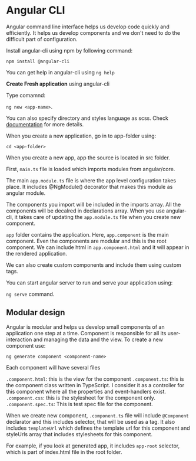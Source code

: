 # Angular CLI

Angular command line interface helps us develop code quickly and efficiently. It helps us develop components and we don't need to do the difficult part of configuration.

Install angular-cli using npm by following command:

`npm install @angular-cli`

You can get help in angular-cli using `ng help`

**Create Fresh application** using angular-cli

Type comamnd:

`ng new <app-name>`.

You can also specify directory and styles language as scss. Check [documentation](https://github.com/angular/angular-cli/wiki) for more details.

When you create a new application, go in to app-folder using:

`cd <app-folder>`

When you create a new app, app the source is located in src folder.

First, `main.ts` file is loaded which imports modules from angular/core.

The main `app.module.ts` file is where the app level configuration takes place. It includes @NgModule() decorator that makes this module as angular module.

The components you import will be included in the imports array. All the components will be decalred in declarations array. When you use angular-cli, it takes care of updating the  `app.module.ts` file when you create new component.

`app` folder contains the application. Here, `app.component` is the main component. Even the components are modular and this is the root component. We can include html in `app.component.html` and it will appear in the rendered application.

We can also create custom components and include them using custom tags.


You can start angular server to run and serve your application using:

`ng serve` command.

## Modular design

Angular is modular and helps us develop small components of an application one step at a time. Component is responsible for all its user-interaction and managing the data and the view. To create a new component use:

`ng generate component <component-name>`

Each component will have several files

 `.component.html`: this is the view for the component
 `.component.ts`: this is the component class written in TypeScript. I consider it as a controller for this component where all the properties and event-handlers exist.
 `.component.css`: this is the stylesheet for the component only.
 `.component.spec.ts`: This is test spec file for the component.

 When we create new component, `.component.ts` file will include `@Component` declarator and this includes selector, that will be used as a tag. It also includes `templateUrl` which defines the template url for this component and styleUrls array that includes stylesheets for this component.

 For example, if you look at generated app, it includes `app-root` selector, which is part of index.html file in the root folder.
